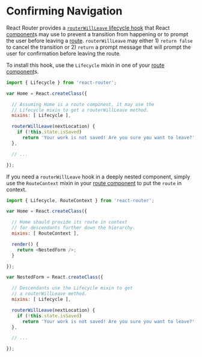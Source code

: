 # Confirming Navigation

React Router provides a [`routerWillLeave` lifecycle hook](Glossary.md#routehook) that React [component](Glossary.md#component)s may use to prevent a transition from happening or to prompt the user before leaving a [route](Glossary.md#route). `routerWillLeave` may either 1) `return false` to cancel the transition or 2) `return` a prompt message that will prompt the user for confirmation before leaving the route.

To install this hook, use the `Lifecycle` mixin in one of your [route component](Glossary.md#routecomponent)s.

```js
import { Lifecycle } from 'react-router';

var Home = React.createClass({

  // Assuming Home is a route component, it may use the
  // Lifecycle mixin to get a routerWillLeave method.
  mixins: [ Lifecycle ],

  routerWillLeave(nextLocation) {
    if (!this.state.isSaved)
      return 'Your work is not saved! Are you sure you want to leave?';
  },

  // ...

});
```

If you need a `routerWillLeave` hook in a deeply nested component, simply use the `RouteContext` mixin in your [route component](Glossary.md#routecomponent) to put the `route` in context.

```js
import { Lifecycle, RouteContext } from 'react-router';

var Home = React.createClass({

  // Home should provide its route in context
  // for descendants further down the hierarchy.
  mixins: [ RouteContext ],

  render() {
    return <NestedForm />;
  }

});

var NestedForm = React.createClass({

  // Descendants use the Lifecycle mixin to get
  // a routerWillLeave method.
  mixins: [ Lifecycle ],

  routerWillLeave(nextLocation) {
    if (!this.state.isSaved)
      return 'Your work is not saved! Are you sure you want to leave?';
  },

  // ...

});
```